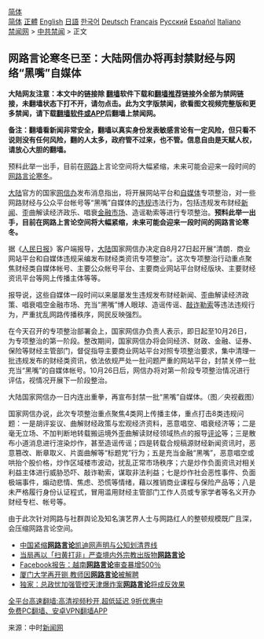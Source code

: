 <!-- 面包屑导航 --> <div class="breadcrumb"><!-- GTranslate: https://gtranslate.io/ -->  <div class="switcher notranslate">  <div class="selected">  <a href="#" onclick="return false;"> 简体</a>  </div>  <div class="option">  <a href="https://www.bannedbook.org" onclick="doGTranslate('zh-CN|zh-CN');jQuery('div.switcher div.selected a').html(jQuery(this).html());return false;" title="简体中文" class="nturl selected"> 简体</a>  <a href="https://www.bannedbook.org/zh-tw/" onclick="doGTranslate('zh-CN|zh-TW');jQuery('div.switcher div.selected a').html(jQuery(this).html());return false;" title="繁體中文" class="nturl"> 正體</a>  <a href="https://www.bannedbook.org/en/" onclick="doGTranslate('zh-CN|en');jQuery('div.switcher div.selected a').html(jQuery(this).html());return false;" title="English" class="nturl"> English</a>  <a href="https://www.bannedbook.org/ja/" onclick="doGTranslate('zh-CN|ja');jQuery('div.switcher div.selected a').html(jQuery(this).html());return false;" title="日本語" class="nturl"> 日語</a>  <a href="https://www.bannedbook.org/ko/" onclick="doGTranslate('zh-CN|ko');jQuery('div.switcher div.selected a').html(jQuery(this).html());return false;" title="한국어" class="nturl"> 한국어</a>  <a href="https://www.bannedbook.org/de/" onclick="doGTranslate('zh-CN|de');jQuery('div.switcher div.selected a').html(jQuery(this).html());return false;" title="Deutsch" class="nturl"> Deutsch</a>  <a href="https://www.bannedbook.org/fr/" onclick="doGTranslate('zh-CN|fr');jQuery('div.switcher div.selected a').html(jQuery(this).html());return false;" title="Français" class="nturl"> Français</a>  <a href="https://www.bannedbook.org/ru/" onclick="doGTranslate('zh-CN|ru');jQuery('div.switcher div.selected a').html(jQuery(this).html());return false;" title="Русский" class="nturl"> Русский</a>  <a href="https://www.bannedbook.org/es/" onclick="doGTranslate('zh-CN|es');jQuery('div.switcher div.selected a').html(jQuery(this).html());return false;" title="Español" class="nturl"> Español</a>  <a href="https://www.bannedbook.org/it/" onclick="doGTranslate('zh-CN|it');jQuery('div.switcher div.selected a').html(jQuery(this).html());return false;" title="Italiano" class="nturl"> Italiano</a>  </div>  </div>      <div class='breadcrumb-sub'><!-- Breadcrumb NavXT 6.3.0 --> <a href="https://www.bannedbook.org/" class="home">禁闻网</a> &gt; <a href="https://www.bannedbook.org/bnews/cbnews/" class="category">中共禁闻</a> &gt; 正文</div></div><h2>网路言论寒冬已至：大陆网信办将再封禁财经与网络“黑嘴”自媒体</h2> <p class="notice"><b>大陆网友注意：本文中的链接除 <a href="https://github.com/bannedbook/fanqiang" >翻墙</a>软件下载和<a href="https://github.com/killgcd/justmysocks/blob/master/README.md">翻墙推荐</a>链接外全部为禁网链接，未翻墙状态下打不开，请勿点击。此为文字版禁闻，欲看图文视频完整版和更多禁闻，请下载<a href="https://github.com/bannedbook/fanqiang">翻墙软件或APP</a>后翻墙上禁闻网。</p><p>备注：翻墙看新闻非常安全，翻墙以真实身份发表敏感言论有一定风险，但只看不说则没有任何风险，翻的人太多，政府管不过来，也不管。信息自由是天赋人权，请放心大胆的翻墙。</b></p>  <div class="entry"> <p id="summary">预料此举一出手，目前在<a href="https://www.bannedbook.org/bnews/tag/%E7%BD%91%E8%B7%AF/" class="st_tag internal_tag" rel="tag" title="标签 网路 下的日志">网路</a>上言论空间将大幅紧缩，未来可能会迎来一段时间的<a href="https://www.bannedbook.org/bnews/tag/%E7%BD%91%E8%B7%AF%E8%A8%80%E8%AE%BA/" class="st_tag internal_tag" rel="tag" title="标签 网路言论 下的日志">网路言论</a><a href="https://www.bannedbook.org/bnews/tag/%E5%AF%92%E5%86%AC/" class="st_tag internal_tag" rel="tag" title="标签 寒冬 下的日志">寒冬</a>。</p> <p><span class='wp_keywordlink_affiliate'><a href="https://www.bannedbook.org/" title="大陆" target="_blank">大陆</a></span>官方的国家<a href="https://www.bannedbook.org/bnews/tag/%e7%bd%91%e4%bf%a1%e5%8a%9e/" class="st_tag internal_tag" rel="tag" title="标签 网信办 下的日志">网信办</a>发布消息指出，将开展网站平台和<a href="https://www.bannedbook.org/bnews/tag/%e8%87%aa%e5%aa%92%e4%bd%93/" class="st_tag internal_tag" rel="tag" title="标签 自媒体 下的日志">自媒体</a>专项整治，对一些网路财经与公众平台帐号等“黑嘴”自媒体的<a href="https://www.bannedbook.org/bnews/tag/%E8%BF%9D%E8%A7%84/" class="st_tag internal_tag" rel="tag" title="标签 违规 下的日志">违规</a>违法行为，包括违规发布财经<span class='wp_keywordlink_affiliate'><a href="https://www.bannedbook.org/" title="新闻">新闻</a></span>、歪曲解读经济政乐、唱衰<a href="https://www.bannedbook.org/bnews/tag/%E9%87%91%E8%9E%8D%E5%B8%82%E5%9C%BA/" class="st_tag internal_tag" rel="tag" title="标签 金融市场 下的日志">金融市场</a>、造谣勒索等进行专项整治。<strong>预料此举一出手，目前在网路上言论空间将大幅紧缩，未来可能会迎来一段时间的网路言论寒冬。</strong></p>  <p>据《<span class='wp_keywordlink'><a href="https://www.bannedbook.org/forum2/topic109.html" title="透视人民日报" target="_blank">人民日报</a></span>》客户端报导，<a href="https://www.bannedbook.org/bnews/tag/%e5%a4%a7%e9%99%86/" class="st_tag internal_tag" rel="tag" title="标签 大陆 下的日志">大陆</a>国家网信办决定自8月27日起开展“清朗．商业网站平台和自媒体违规采编发布财经类资讯专项整治”。这次专项整治行动重点聚焦财经类自媒体帐号、主要公众帐号平台、主要商业网站平台财经版块、主要财经资讯平台等网上传播主体等等。</p> <p>报导说，这些自媒体一段时间以来屡屡发生违规发布财经新闻、歪曲解读经济政策、唱衰唱空金融市场、充当“黑嘴”博人眼球、造谣传谣、<a href="https://www.bannedbook.org/bnews/tag/%E6%95%B2%E8%AF%88%E5%8B%92%E7%B4%A2/" class="st_tag internal_tag" rel="tag" title="标签 敲诈勒索 下的日志">敲诈勒索</a>等违法违规行为，严重扰乱网路传播秩序，网民反映强烈。</p>  <p>在今天召开的专项整治部署会上，国家网信办负责人表示，即日起至10月26日，为专项整治的第一阶段。整改期间，国家网信办将会同经济、财政、金融、证券、保险等财经主管部门，督促指导主要商业网站平台对照专项整治要求，集中清理一批违规发布的财经类资讯，依法依规严处一批问题严重的网站平台，封禁关停一批充当“黑嘴”的自媒体帐号。10月26日后，网信办将对第一阶段专项整治情况进行评估，视情况开展下一阶段整治。</p> <p>大陆国家网信办一日内连出重拳，再宣布封禁一批“黑嘴”自媒体。（图／央视截图）</p>  <p>国家网信办说，此次专项整治重点聚焦4类网上传播主体，重点打击8类违规问题：一是胡评妄议、曲解财经政策与宏观经济资料，恶意唱空、唱衰经济等；二是毫无立场、不加判断地转载搬运境外歪曲解读财经领域热点的报导<span class='wp_keywordlink_affiliate'><a href="https://www.bannedbook.org/bnews/comments/" title="新闻评论" target="_blank">评论</a></span>等；三是散布小道消息进行渲染炒作，甚至造谣传谣；四是转载合规稿源财经新闻资讯时，恶意篡改、断章取义、片面曲解等“标题党”行为；五是充当金融“黑嘴”，恶意唱空或哄抬个股价格，炒作区域楼市波动，扰乱正常市场秩序；六是炒作负面资讯对相关利益主体进行威胁恐吓、敲诈勒索，谋取非法利益；七是炒作社会恶性事件、负面极端事件，煽动悲情、焦虑、恐慌等情绪，藉以推销商业课程与保险产品等；八是未严格履行身份认证程式，冒用滥用财经主管部门工作人员或专家学者等名义开办财经专栏、帐号等。</p> <p>由于此次针对网路与社群舆论及知名演艺界人士与网路红人的整顿规模既广且深，会压缩网路言论空间。</p>  <ul class='op-related-articles' title='相关阅读'> <li><a href='https://www.bannedbook.org/bnews/baitai/20210417/1528355.html' target='_blank'>中国紧缩<b>网路言论</b>凯迪网声明与公知划清界线</a></li> <li><a href='https://www.bannedbook.org/bnews/headline/20190531/1136443.html' target='_blank'>当局再以「扫黄打非」严查境内外宗教出版物<b>网路言论</b></a></li> <li><a href='https://www.bannedbook.org/bnews/worldnews/20190525/1133367.html' target='_blank'>Facebook报告：越南<b>网路言论</b>审查暴增500％</a></li> <li><a href='https://www.bannedbook.org/bnews/cbnews/20180902/992813.html' target='_blank'>厦门大学再开铡 教师因<b>网路言论</b>被解聘</a></li> <li><a href='https://www.bannedbook.org/bnews/cbnews/20150816/438414.html' target='_blank'>独家：总政忧加强管控天津爆炸案<b>网路言论</b>将成反效果</a></li> </ul> <p class="texttj"> <a href="https://github.com/bannedbook/fanqiang/wiki/V2ray%E6%9C%BA%E5%9C%BA" target="_blank">全平台高速翻墙:高清视频秒开,超低延迟,9折优惠中</a><br/> <a href="https://github.com/bannedbook/fanqiang/wiki/%E7%A6%81%E9%97%BB%E7%BD%91%E5%AE%89%E5%8D%93%E7%BF%BB%E5%A2%99%E6%96%B0%E9%97%BBAPP" target="_blank">免费PC翻墙、安卓VPN翻墙APP</a></p><p> 来源：中时<span class='wp_keywordlink_affiliate'><a href="https://www.bannedbook.org/" title="新闻网">新闻网</a></span> </p><a name='sharetosocial'></a>  <div style="margin-bottom:5px;padding-bottom:5px;clear:both"> <div id="archive-pix-1" class="banner-ads"> <!-- AuctionX Display platform tag START --> <div id="26318x728x90x621x_ADSLOT2" clicktrack="%%CLICK_URL_ESC%%"></div> <!-- AuctionX Display platform tag END --> </div> <div id="archive-pix-2" class="banner-ads"> <!-- AuctionX Display platform tag START --> <div id="26315x300x250x621x_ADSLOT2" clicktrack="%%CLICK_URL_ESC%%"></div> <!-- AuctionX Display platform tag END --> </div> </div>  <div id="archive-pix-1" class="banner-ads"> <!-- AuctionX Display platform tag START --> <div id="26318x728x90x621x_ADSLOT3" clicktrack="%%CLICK_URL_ESC%%"></div> <!-- AuctionX Display platform tag END --> </div> </div><!--END ENTRY--> 